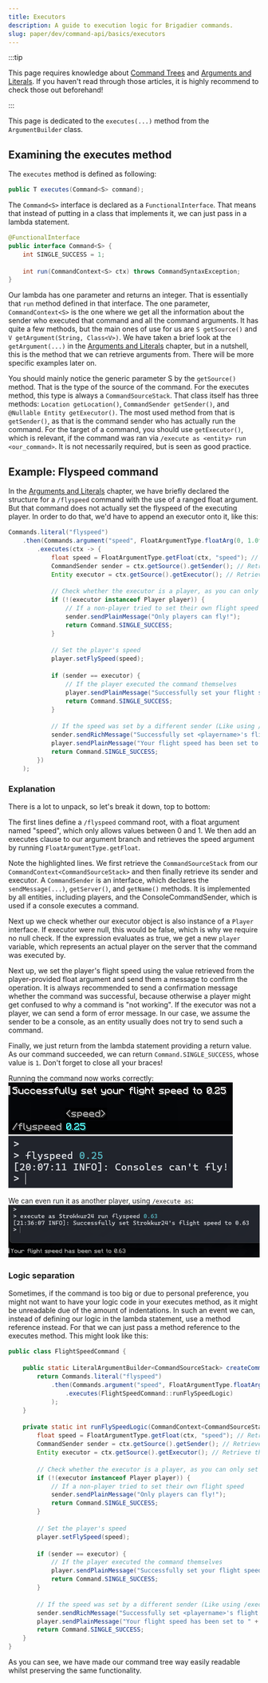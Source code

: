 ```yaml
---
title: Executors
description: A guide to execution logic for Brigadier commands.
slug: paper/dev/command-api/basics/executors
---
```


:::tip

This page requires knowledge about [Command Trees](/paper/dev/command-api/basics/command-tree) and [Arguments and Literals](/paper/dev/command-api/basics/arguments-and-literals). If you haven't read
through those articles, it is highly recommend to check those out beforehand!

:::

This page is dedicated to the `executes(...)` method from the `ArgumentBuilder` class.

## Examining the executes method
The `executes` method is defined as following:

```java title="ArgumentBuilder.java"
public T executes(Command<S> command);
```

The `Command<S>` interface is declared as a `FunctionalInterface`. That means that instead of putting in a class that implements it, we can just pass in a lambda statement.

```java title="Command.java"
@FunctionalInterface
public interface Command<S> {
    int SINGLE_SUCCESS = 1;

    int run(CommandContext<S> ctx) throws CommandSyntaxException;
}
```

Our lambda has one parameter and returns an integer. That is essentially that `run` method defined in that interface. The one parameter, `CommandContext<S>` is the one where
we get all the information about the sender who executed that command and all the command arguments. It has quite a few methods, but the main ones of use for us are
`S getSource()` and `V getArgument(String, Class<V>)`. We have taken a brief look at the `getArgument(...)` in the [Arguments and Literals](/paper/dev/command-api/basics/arguments-and-literals) chapter, but
in a nutshell, this is the method that we can retrieve arguments from. There will be more specific examples later on.

You should mainly notice the generic parameter S by the `getSource()` method. That is the type of the source of the command. For the executes method, this type is always a
`CommandSourceStack`. That class itself has three methods: `Location getLocation()`, `CommandSender getSender()`, and `@Nullable Entity getExecutor()`.
The most used method from that is `getSender()`, as that is the command sender who has actually run the command. For the target of a command, you should use `getExecutor()`,
which is relevant, if the command was ran via `/execute as <entity> run <our_command>`. It is not necessarily required, but is seen as good practice.

## Example: Flyspeed command
In the [Arguments and Literals](/paper/dev/command-api/basics/arguments-and-literals) chapter, we have briefly declared the structure for a `/flyspeed` command with the use of a ranged float argument.
But that command does not actually set the flyspeed of the executing player. In order to do that, we'd have to append an executor onto it, like this:

```java title="FlightSpeedCommand.java" {5-6}
Commands.literal("flyspeed")
    .then(Commands.argument("speed", FloatArgumentType.floatArg(0, 1.0f))
        .executes(ctx -> {
            float speed = FloatArgumentType.getFloat(ctx, "speed"); // Retrieve the speed argument
            CommandSender sender = ctx.getSource().getSender(); // Retrieve the command sender
            Entity executor = ctx.getSource().getExecutor(); // Retrieve the command executor, which may or may not be the same as the sender

            // Check whether the executor is a player, as you can only set a player's flight speed
            if (!(executor instanceof Player player)) {
                // If a non-player tried to set their own flight speed
                sender.sendPlainMessage("Only players can fly!");
                return Command.SINGLE_SUCCESS;
            }

            // Set the player's speed
            player.setFlySpeed(speed);

            if (sender == executor) {
                // If the player executed the command themselves
                player.sendPlainMessage("Successfully set your flight speed to " + speed);
                return Command.SINGLE_SUCCESS;
            }

            // If the speed was set by a different sender (Like using /execute)
            sender.sendRichMessage("Successfully set <playername>'s flight speed to " + speed, Placeholder.component("playername", player.name()));
            player.sendPlainMessage("Your flight speed has been set to " + speed);
            return Command.SINGLE_SUCCESS;
        })
    );
```

### Explanation
There is a lot to unpack, so let's break it down, top to bottom:

The first lines define a `/flyspeed` command root, with a float argument named "speed", which only allows values between 0 and 1.
We then add an executes clause to our argument branch and retrieves the speed argument by running `FloatArgumentType.getFloat`.

Note the highlighted lines. We first retrieve the `CommandSourceStack` from our `CommandContext<CommandSourceStack>` and then finally retrieve its sender and executor.
A `CommandSender` is an interface, which declares the `sendMessage(...)`, `getServer()`, and `getName()` methods. It is implemented by all entities, including players,
and the ConsoleCommandSender, which is used if a console executes a command.

Next up we check whether our executor object is also instance of a `Player` interface. If executor were null, this would be false, which is why we require no null check.
If the expression evaluates as true, we get a new `player` variable, which represents an actual player on the server that the command was executed by.

Next up, we set the player's flight speed using the value retrieved from the player-provided float argument and send them a message to confirm the operation.
It is always recommended to send a confirmation message whether the command was successful, because otherwise a player might get confused to why a command is "not working".
If the executor was not a player, we can send a form of error message. In our case, we assume the sender to be a console, as an entity usually does not try to send such
a command.

Finally, we just return from the lambda statement providing a return value. As our command succeeded, we can return `Command.SINGLE_SUCCESS`, whose value is `1`.
Don't forget to close all your braces!

Running the command now works correctly:
![](./assets/flyspeed-player.png)
![](./assets/flyspeed-console.png)

We can even run it as another player, using `/execute as`:
![](./assets/flyspeed-proxied.png)

### Logic separation
Sometimes, if the command is too big or due to personal preference, you might not want to have your logic code in your executes method, as it might be unreadable
due of the amount of indentations. In such an event we can, instead of defining our logic in the lambda statement, use a method reference instead. For that we
can just pass a method reference to the executes method. This might look like this:

```java title="FlightSpeedCommand.java"
public class FlightSpeedCommand {

    public static LiteralArgumentBuilder<CommandSourceStack> createCommand() {
        return Commands.literal("flyspeed")
            .then(Commands.argument("speed", FloatArgumentType.floatArg(0, 1.0f))
                .executes(FlightSpeedCommand::runFlySpeedLogic)
            );
    }

    private static int runFlySpeedLogic(CommandContext<CommandSourceStack> ctx) {
        float speed = FloatArgumentType.getFloat(ctx, "speed"); // Retrieve the speed argument
        CommandSender sender = ctx.getSource().getSender(); // Retrieve the command sender
        Entity executor = ctx.getSource().getExecutor(); // Retrieve the command executor, which may or may not be the same as the sender

        // Check whether the executor is a player, as you can only set a player's flight speed
        if (!(executor instanceof Player player)) {
            // If a non-player tried to set their own flight speed
            sender.sendPlainMessage("Only players can fly!");
            return Command.SINGLE_SUCCESS;
        }

        // Set the player's speed
        player.setFlySpeed(speed);

        if (sender == executor) {
            // If the player executed the command themselves
            player.sendPlainMessage("Successfully set your flight speed to " + speed);
            return Command.SINGLE_SUCCESS;
        }

        // If the speed was set by a different sender (Like using /execute)
        sender.sendRichMessage("Successfully set <playername>'s flight speed to " + speed, Placeholder.component("playername", player.name()));
        player.sendPlainMessage("Your flight speed has been set to " + speed);
        return Command.SINGLE_SUCCESS;
    }
}
```

As you can see, we have made our command tree way easily readable whilst preserving the same functionality.
